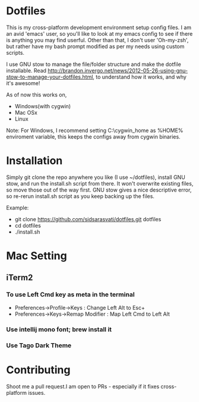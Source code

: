 Dotfiles
========

This is my cross-platform development environment setup config files. I
am an avid 'emacs' user, so you'll like to look at my emacs config to
see if there is anything you may find userful. Other than that, I
don't user 'Oh-my-zsh', but rather have my bash prompt modified as per
my needs using custom scripts.

I use GNU stow to manage the file/folder structure and make the dotfile installable. Read http://brandon.invergo.net/news/2012-05-26-using-gnu-stow-to-manage-your-dotfiles.html, to understand how it works, and why it's awesome! 

As of now this works on, 
 - Windows(with cygwin)
 - Mac OSx
 - Linux 

Note: For Windows, I recommend setting C:\cygwin_home as %HOME%
enviroment variable, this keeps the configs away from cygwin binaries.

Installation
============

Simply git clone the repo anywhere you like (I use ~/dotfiles), install GNU stow, and run the install.sh script from there.
It won't overwrite existing files, so move those out of the way first. GNU stow gives a nice descriptive error, so re-rerun install.sh script as you keep backing up the files. 

Example:
- git clone https://github.com/sidsarasvati/dotfiles.git dotfiles
- cd dotfiles
- ./install.sh


# Mac Setting

## iTerm2

### To use Left Cmd key as meta in the terminal
- Preferences->Profile->Keys : Change Left Alt to Esc+
- Preferences->Keys->Remap Modifier : Map Left Cmd to Left Alt 

### Use intellij mono font; brew install it

### Use Tago Dark Theme




Contributing
============

Shoot me a pull request.I am open to PRs - especially if it fixes cross-platform issues. 
